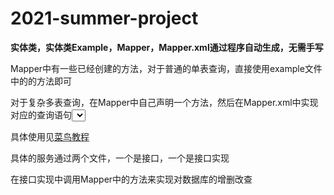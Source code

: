 # 2021-summer-project

**实体类，实体类Example，Mapper，Mapper.xml通过程序自动生成，无需手写**  

Mapper中有一些已经创建的方法，对于普通的单表查询，直接使用example文件中的的方法即可  
  
对于复杂多表查询，在Mapper中自己声明一个方法，然后在Mapper.xml中实现对应的查询语句<select>，如果查询返回的属性涉及多表，那么使用标签中的resultMap属性来设置  
  
具体使用见[菜鸟教程](https://mybatis.org/mybatis-3/zh/sqlmap-xml.html)  
  
具体的服务通过两个文件，一个是接口，一个是接口实现  
    
在接口实现中调用Mapper中的方法来实现对数据库的增删改查  

